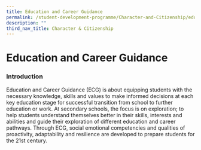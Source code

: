 ```yaml
---
title: Education and Career Guidance
permalink: /student-development-programme/Character-and-Citizenship/education-and-career-guidance/
description: ""
third_nav_title: Character & Citizenship
---
```

# Education and Career Guidance

### Introduction

Education and Career Guidance (ECG) is about equipping students with the necessary knowledge, skills and values to make informed decisions at each key education stage for successful transition from school to further education or work. At secondary schools, the focus is on exploration; to help students understand themselves better in their skills, interests and abilities and guide their exploration of different education and career pathways. Through ECG, social emotional competencies and qualities of proactivity, adaptability and resilience are developed to prepare students for the 21st century.